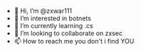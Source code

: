 - 👋 Hi, I’m @zxwar111
- 👀 I’m interested in botnets
- 🌱 I’m currently learning .cs
- 💞️ I’m looking to collaborate on zxsec
- 📫 How to reach me you don't i find YOU

<!---
zxwar111/zxwar111 is a ✨ special ✨ repository because its `README.md` (this file) appears on your GitHub profile.
You can click the Preview link to take a look at your changes.
--->
